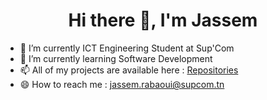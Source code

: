 
<h1 align="center">Hi there 👋, I'm Jassem</h1>

- 🔭 I’m currently ICT Engineering Student at Sup'Com
- 🌱 I’m currently learning Software Development
- 📫 All of my projects are available here : [Repositories](https://github.com/jassem17?tab=repositories)
- 😄 How to reach me : jassem.rabaoui@supcom.tn
